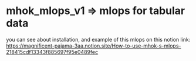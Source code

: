 # mhok_mlops_v1 => mlops for tabular data
you can see about installation, and example of this mlops on this notion link:
https://magnificent-pajama-3aa.notion.site/How-to-use-mhok-s-mlops-218415cdf13343f885697f95e0489fec
